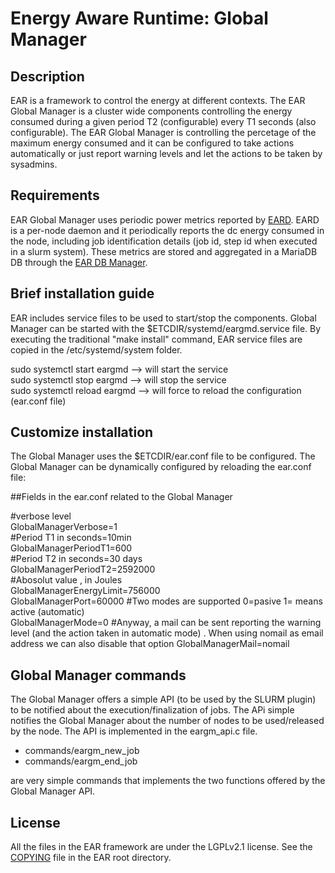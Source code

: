 # Energy Aware Runtime: Global Manager
Description
-----------

EAR is a framework to control the energy at different contexts. The EAR Global Manager is a cluster wide components controlling the energy consumed during a given period T2 (configurable) every T1 seconds (also configurable). The EAR Global Manager is controlling the percetage of the maximum energy consumed and it can be configured to take actions automatically or just report warning levels and let the actions to be taken by sysadmins. 

Requirements
------------

EAR Global Manager uses periodic power metrics reported by [EARD](../daemon/README.md). EARD is a per-node daemon and it periodically reports the dc energy consumed in the node, including job identification details (job id, step id when executed in a slurm system). These metrics are stored and aggregated in a MariaDB DB through the [EAR DB Manager](../database_cache/REAME.md).

Brief installation guide
------------------------

EAR includes service files to be used to start/stop the components. Global Manager can be started with the $ETCDIR/systemd/eargmd.service file. By executing the traditional "make install" command, EAR service files are copied in the /etc/systemd/system folder.

sudo systemctl start eargmd --> will start the service 
</br>sudo systemctl stop eargmd --> will stop the service 
</br>sudo systemctl reload eargmd --> will force to reload the configuration  (ear.conf file)

Customize installation
----------------------

The Global Manager uses the $ETCDIR/ear.conf file to be configured. The Global Manager can be dynamically configured by reloading the ear.conf file:

##Fields in the ear.conf related to the Global Manager

#verbose level  
GlobalManagerVerbose=1   
#Period T1 in seconds=10min   
GlobalManagerPeriodT1=600   
#Period T2 in seconds=30 days   
GlobalManagerPeriodT2=2592000   
#Abosolut value , in Joules  
GlobalManagerEnergyLimit=756000   
GlobalManagerPort=60000
#Two modes are supported 0=pasive 1= means active (automatic)   
GlobalManagerMode=0
#Anyway, a mail can be sent reporting the warning level (and the action taken in automatic mode) . When using nomail as email address we can also disable that option
GlobalManagerMail=nomail 



Global Manager commands
----------------------

The Global Manager  offers a simple API (to be used by the SLURM plugin) to be notified about the execution/finalization of jobs. The APi simple notifies the Global Manager about the number of nodes to be used/released by the node. The API is implemented in the eargm_api.c file.

 - commands/eargm_new_job 
 - commands/eargm_end_job 

are very simple commands that implements the two functions offered by the Global Manager API.


License
-------
All the files in the EAR framework are under the LGPLv2.1 license. See the [COPYING](../../COPYING) file in the EAR root directory.  
